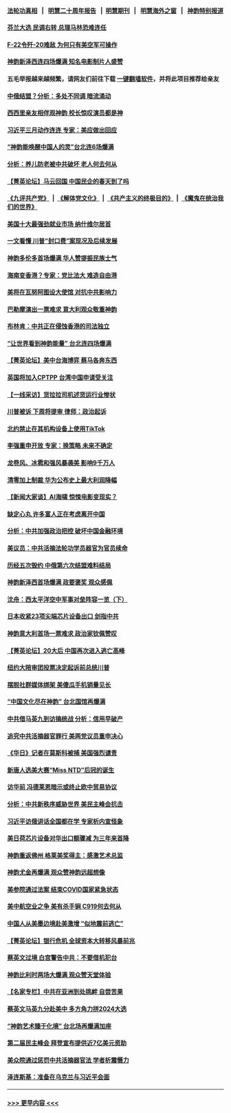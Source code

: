 #### [法轮功真相](https://github.com/gfw-breaker/truth/blob/master/README.md?t=0) &nbsp;&nbsp;|&nbsp;&nbsp; [明慧二十周年报告](https://github.com/gfw-breaker/mh-reports/blob/master/README.md?t=0) &nbsp;&nbsp;|&nbsp;&nbsp;[明慧期刊](https://github.com/gfw-breaker/mh-qikan) &nbsp;&nbsp;|&nbsp;&nbsp; [明慧海外之窗](https://github.com/gfw-breaker/mh-news/blob/master/README.md?t=0) &nbsp;&nbsp;|&nbsp;&nbsp; [神韵特别报道](https://github.com/gfw-breaker/mh-news/blob/master/shenyun.md?t=0)
#### [芬兰大选 民调右转 总理马林恐难连任](../pages/nf4514/n13963770.md?t=04022143) 
#### [F-22令歼-20难敌 为何只有美空军可操作](../pages/nf4514/n13961165.md?t=04022143) 
#### [神韵新泽西连四场爆满 知名电影制片人盛赞](../pages/nf4514/n13963759.md?t=04022143) 
#### 五毛举报越来越频繁，请网友们前往下载 [一键翻墙软件](https://github.com/gfw-breaker/ssr-accounts)，并将此项目推荐给亲友
#### [中俄结盟？分析：多处不同调 暗流涌动](../pages/nf4514/n13962899.md?t=04022143) 
#### [西西里亲友相伴观神韵 校长惊叹演员都是神](../pages/nf4514/n13963480.md?t=04022143) 
#### [习近平三月动作连连 专家：美应做出回应](../pages/nf4514/n13963399.md?t=04022143) 
#### [“神韵能唤醒中国人的灵”台北连6场爆满](../pages/nf4514/n13963409.md?t=04022143) 
#### [分析：养儿防老被中共破坏 老人何去何从](../pages/nf4514/n13962933.md?t=04022143) 
#### [【菁英论坛】马云回国 中国民企的春天到了吗](../pages/nf4514/n13963374.md?t=04022143) 
#### [《九评共产党》](https://github.com/begood0513/9ping.md/blob/master/README.md) &nbsp;|&nbsp; [《解体党文化》](../../../../jtdwh.md/blob/master/README.md)  &nbsp;|&nbsp; [《共产主义的终极目的》](../../../../gczydzjmd.md/blob/master/README.md) &nbsp;|&nbsp; [《魔鬼在统治我们的世界》](../../../../mgztzwmdsj.md/blob/master/README.md) 
#### [美国十大最强劲就业市场 纳什维尔居首](../pages/nf4514/n13963364.md?t=04022143) 
#### [一文看懂 川普“封口费”案现况及后续发展](../pages/nf4514/n13962939.md?t=04022143) 
#### [神韵多伦多首场爆满 华人赞提振民族士气](../pages/nf4514/n13963083.md?t=04022143) 
#### [海南变香港？专家：党比法大 难造自由港](../pages/nf4514/n13962292.md?t=04022143) 
#### [美将在瓦努阿图设大使馆 对抗中共影响力](../pages/nf4514/n13962934.md?t=04022143) 
#### [巴勒摩演出一票难求 意大利观众敬重神韵](../pages/nf4514/n13963103.md?t=04022143) 
#### [布林肯：中共正在侵蚀香港的司法独立](../pages/nf4514/n13962839.md?t=04022143) 
#### [“让世界看到神韵能量” 台北连四场爆满](../pages/nf4514/n13962796.md?t=04022143) 
#### [【菁英论坛】美中台海博弈 蔡马各奔东西](../pages/nf4514/n13962795.md?t=04022143) 
#### [英国将加入CPTPP 台湾中国申请受关注](../pages/nf4514/n13962671.md?t=04022143) 
#### [【一线采访】货拉拉司机述货运行业惨状](../pages/nf4514/n13962740.md?t=04022143) 
#### [川普被诉 下周将提审 律师：政治起诉](../pages/nf4514/n13962723.md?t=04022143) 
#### [北约禁止在其机构设备上使用TikTok](../pages/nf4514/n13962715.md?t=04022143) 
#### [李强重申开放 专家：换策略 未来不确定](../pages/nf4514/n13961868.md?t=04022143) 
#### [龙卷风、冰雹和强风暴袭美 影响9千万人](../pages/nf4514/n13962645.md?t=04022143) 
#### [清零加上制裁 华为公布史上最大利润降幅](../pages/nf4514/n13962567.md?t=04022143) 
#### [【新闻大家谈】AI海啸 惊悚电影变现实？](../pages/nf4514/n13962631.md?t=04022143) 
#### [缺定心丸 许多富人正在考虑离开中国](../pages/nf4514/n13962259.md?t=04022143) 
#### [分析：中共加强政治把控 破坏中国金融环境](../pages/nf4514/n13962430.md?t=04022143) 
#### [美议员：中共活摘法轮功学员器官为官员续命](../pages/nf4514/n13961550.md?t=04022143) 
#### [历经五次毁约 中俄第六次结盟难料结局](../pages/nf4514/n13962374.md?t=04022143) 
#### [神韵新泽西首场爆满 政要褒奖 观众感佩](../pages/nf4514/n13962349.md?t=04022143) 
#### [沈舟：西太平洋空中军事对垒阵容一览（下）](../pages/nf4514/n13961983.md?t=04022143) 
#### [日本收紧23项尖端芯片设备出口 剑指中共](../pages/nf4514/n13962197.md?t=04022143) 
#### [神韵意大利首场一票难求 政治家钦佩赞叹](../pages/nf4514/n13962338.md?t=04022143) 
#### [【菁英论坛】20大后 中国再次进入逃亡高峰](../pages/nf4514/n13961968.md?t=04022143) 
#### [纽约大陪审团投票决定起诉前总统川普](../pages/nf4514/n13962120.md?t=04022143) 
#### [摆脱社群媒体绑架 美傻瓜手机销量见长](../pages/nf4514/n13961946.md?t=04022143) 
#### [“中国文化尽在神韵” 台北国馆再爆满](../pages/nf4514/n13962036.md?t=04022143) 
#### [中共借马英九到访搞统战 分析：信用早破产](../pages/nf4514/n13961818.md?t=04022143) 
#### [追究中共活摘器官罪行 美两党议员重申决心](../pages/nf4514/n13961970.md?t=04022143) 
#### [《华日》记者在莫斯科被捕 美国强烈谴责](../pages/nf4514/n13961716.md?t=04022143) 
#### [新唐人选美大赛“Miss NTD”后冠的诞生](../pages/nf4514/n13961398.md?t=04022143) 
#### [访华前 冯德莱恩暗示或终止欧中贸易协议](../pages/nf4514/n13961894.md?t=04022143) 
#### [分析：中共新秩序威胁世界 美民主峰会抗击](../pages/nf4514/n13960486.md?t=04022143) 
#### [习近平访俄讲话全国都在学 专家析内宣怪象](../pages/nf4514/n13961836.md?t=04022143) 
#### [美日荷芯片设备对华出口额骤减 为三年来首降](../pages/nf4514/n13961715.md?t=04022143) 
#### [神韵重返佛州 格莱美奖得主：感激艺术总监](../pages/nf4514/n13961613.md?t=04022143) 
#### [神韵尤金再爆满 观众赞神韵远超想像](../pages/nf4514/n13961452.md?t=04022143) 
#### [美参院通过法案 结束COVID国家紧急状态](../pages/nf4514/n13961529.md?t=04022143) 
#### [美中航空业之争 美有杀手锏 C919何去何从](../pages/nf4514/n13960616.md?t=04022143) 
#### [中国人从美墨边境赴美激增 “似地震前逃亡”](../pages/nf4514/n13961224.md?t=04022143) 
#### [【菁英论坛】银行危机 全球资本大转移风暴前兆](../pages/nf4514/n13961252.md?t=04022143) 
#### [蔡英文过境 白宫警告中共：不要借机犯台](../pages/nf4514/n13961220.md?t=04022143) 
#### [神韵比利时两场大爆满 观众赞天堂体验](../pages/nf4514/n13961222.md?t=04022143) 
#### [【名家专栏】中共在亚洲到处挑衅 自尝苦果](../pages/nf4514/n13959731.md?t=04022143) 
#### [蔡英文马英九分赴美中 多方角力拼2024大选](../pages/nf4514/n13961148.md?t=04022143) 
#### [“神韵艺术臻于化境” 台北场再爆满加座](../pages/nf4514/n13961192.md?t=04022143) 
#### [第二届民主峰会 拜登宣布提供近7亿美元资助](../pages/nf4514/n13961125.md?t=04022143) 
#### [美众院通过惩罚中共活摘器官法 学者析震慑力](../pages/nf4514/n13961128.md?t=04022143) 
#### [泽连斯基：准备在乌克兰与习近平会面](../pages/nf4514/n13960996.md?t=04022143) 

----
#### [ >>> 更早内容 <<< ](../indexes/nf4514-earlier.md)
